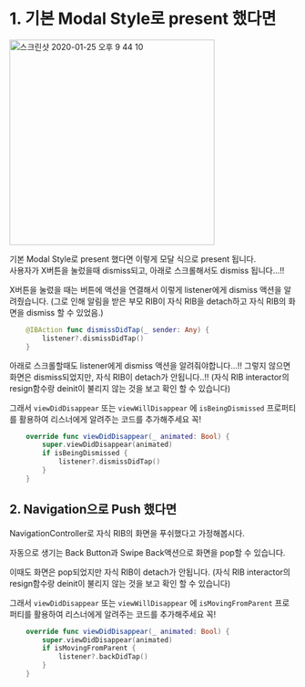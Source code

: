 #  1. 기본 Modal Style로 present 했다면  

<img width="360" alt="스크린샷 2020-01-25 오후 9 44 10" src="https://user-images.githubusercontent.com/9502063/73121299-0c3dce00-3fbc-11ea-9b4c-40c1d1f096eb.png">

기본 Modal Style로 present 했다면 이렇게 모달 식으로 present 됩니다.  
사용자가 X버튼을 눌렀을때 dismiss되고, 아래로 스크롤해서도 dismiss 됩니다...!! 



X버튼을 눌렀을 때는 버튼에 액션을 연결해서 이렇게 listener에게 dismiss 액션을 알려줬습니다.  (그로 인해 알림을 받은 부모 RIB이 자식 RIB을 detach하고 자식 RIB의 화면을 dismiss 할 수 있었음.)

```swift
    @IBAction func dismissDidTap(_ sender: Any) {
        listener?.dismissDidTap()
    }
```



아래로 스크롤할때도 listener에게 dismiss 액션을 알려줘야합니다...!! 그렇지 않으면 화면은 dismiss되었지만, 자식 RIB이 detach가 안됩니다..!! (자식 RIB interactor의 resign함수랑 deinit이 불리지 않는 것을 보고 확인 할 수 있습니다) 



그래서 `viewDidDisappear` 또는 `viewWillDisappear` 에 `isBeingDismissed` 프로퍼티를 활용하여 리스너에게 알려주는 코드를 추가해주세요 꼭! 

```swift
    override func viewDidDisappear(_ animated: Bool) {
        super.viewDidDisappear(animated)
        if isBeingDismissed {
            listener?.dismissDidTap()
        }
    }
```



## 2. Navigation으로 Push 했다면 

NavigationController로 자식 RIB의 화면을 푸쉬했다고 가정해봅시다. 

자동으로 생기는 Back Button과 Swipe Back액션으로 화면을 pop할 수 있습니다.  

이때도 화면은 pop되었지만 자식 RIB이 detach가 안됩니다.  (자식 RIB interactor의 resign함수랑 deinit이 불리지 않는 것을 보고 확인 할 수 있습니다) 



그래서 `viewDidDisappear` 또는 `viewWillDisappear` 에 `isMovingFromParent` 프로퍼티를 활용하여 리스너에게 알려주는 코드를 추가해주세요 꼭! 



```swift
    override func viewDidDisappear(_ animated: Bool) {
        super.viewDidDisappear(animated)
        if isMovingFromParent {
            listener?.backDidTap()
        }
    }
```

